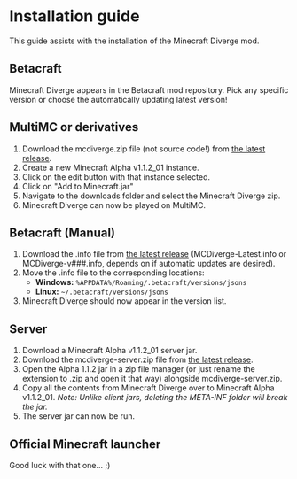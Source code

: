 # Installation guide
This guide assists with the installation of the Minecraft Diverge mod.

## Betacraft
Minecraft Diverge appears in the Betacraft mod repository. Pick any specific version or choose the automatically updating latest version!

## MultiMC or derivatives
1. Download the mcdiverge.zip file (not source code!) from [the latest release](https://github.com/BlueStaggo/MCDiverge/releases/latest).
2. Create a new Minecraft Alpha v1.1.2_01 instance.
3. Click on the edit button with that instance selected.
4. Click on "Add to Minecraft.jar"
5. Navigate to the downloads folder and select the Minecraft Diverge zip.
6. Minecraft Diverge can now be played on MultiMC.

## Betacraft (Manual)
1. Download the .info file from [the latest release](https://github.com/BlueStaggo/MCDiverge/releases/latest) (MCDiverge-Latest.info or MCDiverge-v###.info, depends on if automatic updates are desired).
2. Move the .info file to the corresponding locations:
    - **Windows:** `%APPDATA%/Roaming/.betacraft/versions/jsons`
    - **Linux:** `~/.betacraft/versions/jsons`
3. Minecraft Diverge should now appear in the version list.

## Server
1. Download a Minecraft Alpha v1.1.2_01 server jar.
2. Download the mcdiverge-server.zip file from [the latest release](https://github.com/BlueStaggo/MCDiverge/releases/latest).
3. Open the Alpha 1.1.2 jar in a zip file manager (or just rename the extension to .zip and open it that way) alongside mcdiverge-server.zip.
4. Copy all the contents from Minecraft Diverge over to Minecraft Alpha v1.1.2_01. *Note: Unlike client jars, deleting the META-INF folder will break the jar.*
5. The server jar can now be run.

## Official Minecraft launcher
Good luck with that one... ;)
